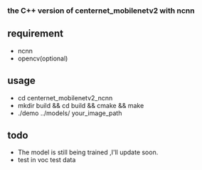 ### the C++ version of centernet_mobilenetv2 with ncnn 

## requirement
- ncnn
- opencv(optional)

## usage 
 * cd centernet_mobilenetv2_ncnn
 * mkdir build && cd build && cmake && make
 * ./demo ../models/  your_image_path

## todo
- The model is still being trained ,I'll update soon.
- test in voc test data

 
